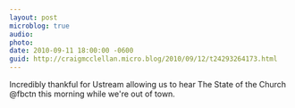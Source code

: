 ```yaml
---
layout: post
microblog: true
audio: 
photo: 
date: 2010-09-11 18:00:00 -0600
guid: http://craigmcclellan.micro.blog/2010/09/12/t24293264173.html
---
```

Incredibly thankful for Ustream allowing us to hear The State of the Church @fbctn this morning while we're out of town.

